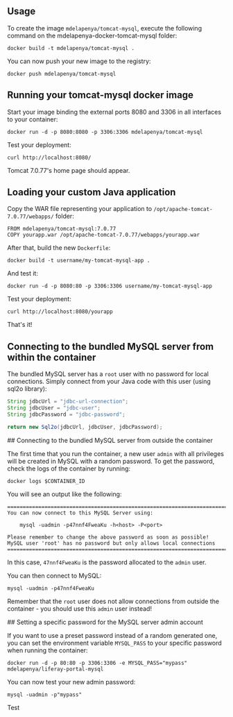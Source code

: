 ## Usage

To create the image `mdelapenya/tomcat-mysql`, execute the following command on the mdelapenya-docker-tomcat-mysql folder:

```shell
docker build -t mdelapenya/tomcat-mysql .
```

You can now push your new image to the registry:

```shell
docker push mdelapenya/tomcat-mysql
```

## Running your tomcat-mysql docker image

Start your image binding the external ports 8080 and 3306 in all interfaces to your container:

```shell
docker run -d -p 8080:8080 -p 3306:3306 mdelapenya/tomcat-mysql
```

Test your deployment:

```shell
curl http://localhost:8080/
```

Tomcat 7.0.77's home page should appear.

## Loading your custom Java application

Copy the WAR file representing your application to `/opt/apache-tomcat-7.0.77/webapps/` folder:

```shell
FROM mdelapenya/tomcat-mysql:7.0.77
COPY yourapp.war /opt/apache-tomcat-7.0.77/webapps/yourapp.war
```

After that, build the new `Dockerfile`:

```shell
docker build -t username/my-tomcat-mysql-app .
```

And test it:

```shell
docker run -d -p 8080:80 -p 3306:3306 username/my-tomcat-mysql-app
```

Test your deployment:

```shell
curl http://localhost:8080/yourapp
```

That's it!

## Connecting to the bundled MySQL server from within the container

The bundled MySQL server has a `root` user with no password for local connections.
Simply connect from your Java code with this user (using sql2o library):

```java
String jdbcUrl = "jdbc-url-connection";
String jdbcUser = "jdbc-user";
String jdbcPassword = "jdbc-password";

return new Sql2o(jdbcUrl, jdbcUser, jdbcPassword);
```

## Connecting to the bundled MySQL server from outside the container

The first time that you run the container, a new user `admin` with all privileges
will be created in MySQL with a random password. To get the password, check the logs
of the container by running:

```shell
docker logs $CONTAINER_ID
```

You will see an output like the following:

```shell
========================================================================
You can now connect to this MySQL Server using:

    mysql -uadmin -p47nnf4FweaKu -h<host> -P<port>

Please remember to change the above password as soon as possible!
MySQL user 'root' has no password but only allows local connections
========================================================================
```

In this case, `47nnf4FweaKu` is the password allocated to the `admin` user.

You can then connect to MySQL:

```shell
mysql -uadmin -p47nnf4FweaKu
```

Remember that the `root` user does not allow connections from outside the container -
you should use this `admin` user instead!

## Setting a specific password for the MySQL server admin account

If you want to use a preset password instead of a random generated one, you can
set the environment variable `MYSQL_PASS` to your specific password when running the container:

```shell
docker run -d -p 80:80 -p 3306:3306 -e MYSQL_PASS="mypass" mdelapenya/liferay-portal-mysql
```

You can now test your new admin password:

```shell
mysql -uadmin -p"mypass"
```
Test
